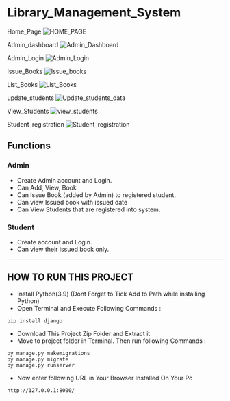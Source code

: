 # Library_Management_System

Home_Page
![HOME_PAGE](https://github.com/user-attachments/assets/2c1904f1-9f76-49bc-a98f-08683b5e651f)

Admin_dashboard
![Admin_Dashboard](https://github.com/user-attachments/assets/835c3885-b8af-4550-bc0d-96a87399daf9)

Admin_Login
![Admin_Login](https://github.com/user-attachments/assets/764c43a4-9e10-45b4-81f6-f8a46acfae0a)

Issue_Books
![Issue_books](https://github.com/user-attachments/assets/b11b01d1-c9bf-4611-bb57-e97866a32f1a)


List_Books
![List_Books](https://github.com/user-attachments/assets/c88d8b23-b03a-4a20-ad48-ec180039cd27)

update_students
![Update_students_data](https://github.com/user-attachments/assets/cad59b26-8ed1-404e-b31c-3b4b2ce23b13)


View_Students
![view_students](https://github.com/user-attachments/assets/82e9d8a4-1c62-40a1-a57c-b98bd737995c)


Student_registration
![Student_registration](https://github.com/user-attachments/assets/18c99e61-a21c-464a-9aa6-14991783f6a0)

## Functions
### Admin
- Create Admin account and Login.
- Can Add, View, Book
- Can Issue Book (added by Admin) to registered student.
- Can view Issued book with issued date 
- Can View Students that are registered into system.

### Student
- Create account and Login.
- Can view their issued book only.
---

## HOW TO RUN THIS PROJECT
- Install Python(3.9) (Dont Forget to Tick Add to Path while installing Python)
- Open Terminal and Execute Following Commands :
```
pip install django
```
- Download This Project Zip Folder and Extract it
- Move to project folder in Terminal. Then run following Commands :
```
py manage.py makemigrations
py manage.py migrate
py manage.py runserver
```
- Now enter following URL in Your Browser Installed On Your Pc
```
http://127.0.0.1:8000/
```

